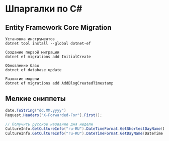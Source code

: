 # Шпаргалки по С#

## Entity Framework Core Migration

```Console
Установка инструментов
dotnet tool install --global dotnet-ef

Создание первой миграции
dotnet ef migrations add InitialCreate

Обновление базы
dotnet ef database update

Развитие модели
dotnet ef migrations add AddBlogCreatedTimestamp
```

## Мелкие сниппеты

```C#
date.ToString("dd.MM.yyyy")
Request.Headers["X-Forwarded-For"].First();

// Получить русское название дня недели
CultureInfo.GetCultureInfo("ru-RU").DateTimeFormat.GetShortestDayName(DateTime.Now.DayOfWeek);
CultureInfo.GetCultureInfo("ru-RU").DateTimeFormat.GetDayName(DateTime.Now.DayOfWeek)
```
